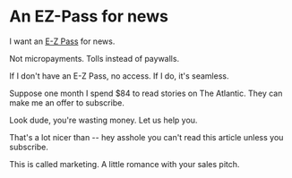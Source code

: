 # An EZ-Pass for news
I want an <a href="https://en.m.wikipedia.org/wiki/E-ZPass">E-Z Pass</a> for news. 

Not micropayments. Tolls instead of paywalls. 

If I don't have an E-Z Pass, no access. If I do, it's seamless.

Suppose one month I spend $84 to read stories on The Atlantic. They can make me an offer to subscribe.

Look dude, you're wasting money. Let us help you.

That's a lot nicer than -- hey asshole you can't read this article unless you subscribe. 

This is called marketing. A little romance with your sales pitch. 

